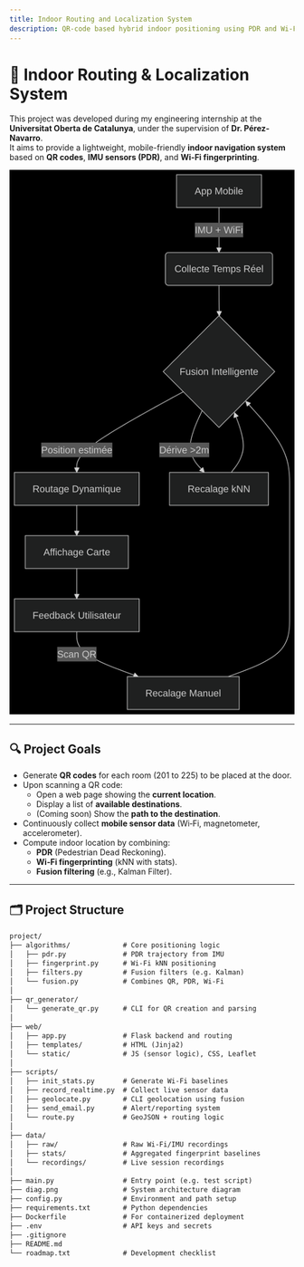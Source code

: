 ```yaml
---
title: Indoor Routing and Localization System
description: QR-code based hybrid indoor positioning using PDR and Wi-Fi fingerprinting
---
```


# 🧭 Indoor Routing & Localization System

This project was developed during my engineering internship at the **Universitat Oberta de Catalunya**, under the supervision of **Dr. Pérez-Navarro**.  
It aims to provide a lightweight, mobile-friendly **indoor navigation system** based on **QR codes**, **IMU sensors (PDR)**, and **Wi‑Fi fingerprinting**.

<img src="diag.png" alt="System Architecture" style="max-width: 100%;">

---

## 🔍 Project Goals

- Generate **QR codes** for each room (201 to 225) to be placed at the door.
- Upon scanning a QR code:
  - Open a web page showing the **current location**.
  - Display a list of **available destinations**.
  - (Coming soon) Show the **path to the destination**.
- Continuously collect **mobile sensor data** (Wi‑Fi, magnetometer, accelerometer).
- Compute indoor location by combining:
  - **PDR** (Pedestrian Dead Reckoning).
  - **Wi‑Fi fingerprinting** (kNN with stats).
  - **Fusion filtering** (e.g., Kalman Filter).

---

## 🗂️ Project Structure

```text
project/
├── algorithms/             # Core positioning logic
│   ├── pdr.py              # PDR trajectory from IMU
│   ├── fingerprint.py      # Wi‑Fi kNN positioning
│   ├── filters.py          # Fusion filters (e.g. Kalman)
│   └── fusion.py           # Combines QR, PDR, Wi‑Fi
│
├── qr_generator/           
│   └── generate_qr.py      # CLI for QR creation and parsing
│
├── web/                    
│   ├── app.py              # Flask backend and routing
│   ├── templates/          # HTML (Jinja2)
│   └── static/             # JS (sensor logic), CSS, Leaflet
│
├── scripts/                
│   ├── init_stats.py       # Generate Wi‑Fi baselines
│   ├── record_realtime.py  # Collect live sensor data
│   ├── geolocate.py        # CLI geolocation using fusion
│   ├── send_email.py       # Alert/reporting system
│   └── route.py            # GeoJSON + routing logic
│
├── data/
│   ├── raw/                # Raw Wi‑Fi/IMU recordings
│   ├── stats/              # Aggregated fingerprint baselines
│   └── recordings/         # Live session recordings
│
├── main.py                 # Entry point (e.g. test script)
├── diag.png                # System architecture diagram
├── config.py               # Environment and path setup
├── requirements.txt        # Python dependencies
├── Dockerfile              # For containerized deployment
├── .env                    # API keys and secrets
├── .gitignore
├── README.md
└── roadmap.txt             # Development checklist
